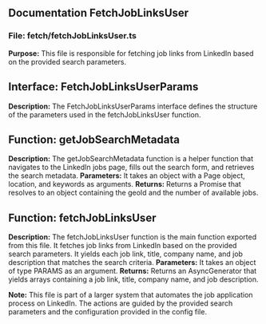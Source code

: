 ## Documentation FetchJobLinksUser

### File: fetch/fetchJobLinksUser.ts

**Purpose:** This file is responsible for fetching job links from LinkedIn based on the provided search parameters.

## Interface: FetchJobLinksUserParams

**Description:** The FetchJobLinksUserParams interface defines the structure of the parameters used in the fetchJobLinksUser function.

## Function: getJobSearchMetadata

**Description:** The getJobSearchMetadata function is a helper function that navigates to the LinkedIn jobs page, fills out the search form, and retrieves the search metadata.
**Parameters:** It takes an object with a Page object, location, and keywords as arguments.
**Returns:** Returns a Promise that resolves to an object containing the geoId and the number of available jobs.

## Function: fetchJobLinksUser

**Description:** The fetchJobLinksUser function is the main function exported from this file. It fetches job links from LinkedIn based on the provided search parameters. It yields each job link, title, company name, and job description that matches the search criteria.
**Parameters:** It takes an object of type PARAMS as an argument.
**Returns:** Returns an AsyncGenerator that yields arrays containing a job link, title, company name, and job description.

**Note:** This file is part of a larger system that automates the job application process on LinkedIn. The actions are guided by the provided search parameters and the configuration provided in the config file.
